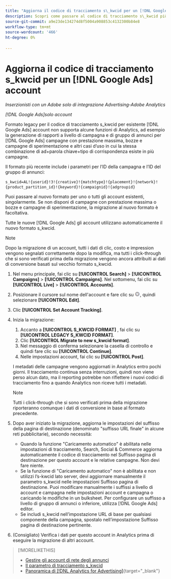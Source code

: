 ```yaml
---
title: "Aggiorna il codice di tracciamento s\_kwcid per un [!DNL Google Ads] account"
description: Scopri come passare al codice di tracciamento s\_kwcid più recente per un [!DNL Google Ads] account.
source-git-commit: a9e23de134274d8f5004a908853c4132300b84e8
workflow-type: tm+mt
source-wordcount: '466'
ht-degree: 0%

---
```


# Aggiorna il codice di tracciamento s\_kwcid per un [!DNL Google Ads] account

*Inserzionisti con un Adobe solo di integrazione Advertising-Adobe Analytics*

*[!DNL Google Ads]solo account*

Formato legacy per il codice di tracciamento s\_kwcid per esistente [!DNL Google Ads] account non supporta alcune funzioni di Analytics, ad esempio la generazione di rapporti a livello di campagna e di gruppo di annunci per [!DNL Google Ads] campagne con prestazione massima, bozze e campagne di sperimentazione e altri casi d’uso in cui la stessa combinazione di ad+parola chiave+tipo di corrispondenza esiste in più campagne.

Il formato più recente include i parametri per l’ID della campagna e l’ID del gruppo di annunci:

```
s_kwcid=AL!{userid}!3!{creative}!{matchtype}!{placement}!{network}!{product_partition_id}!{keyword}!{campaignid}!{adgroupid}
```

Puoi passare al nuovo formato per uno o tutti gli account esistenti, singolarmente. Se non disponi di campagne con prestazione massima o bozze e campagne di sperimentazione, la migrazione al nuovo formato è facoltativa.

Tutte le nuove [!DNL Google Ads] gli account utilizzano automaticamente il nuovo formato s\_kwcid.

>[!NOTE]
>
>Dopo la migrazione di un account, tutti i dati di clic, costo e impression vengono segnalati correttamente dopo la modifica, ma tutti i click-through che si sono verificati prima della migrazione vengono ancora attribuiti ai dati di conversione basati sul vecchio formato s\_kwcid.

1. Nel menu principale, fai clic su **[!UICONTROL Search]** \> **[!UICONTROL Campaigns]** \> **[!UICONTROL Campaigns]**. Nel sottomenu, fai clic su **[!UICONTROL Live]** \> **[!UICONTROL Accounts]**.
1. Posizionare il cursore sul nome dell&#39;account e fare clic su ![icona a discesa freccia](/help/search-social-commerce/assets/arrow-dropdown-menu.png), quindi selezionare **[!UICONTROL Edit]**.
1. Clic **[!UICONTROL Set Account Tracking]**.
1. Inizia la migrazione:

   1. Accanto a **[!UICONTROL S_KWCID FORMAT]** , fai clic su **[!UICONTROL LEGACY S_KWCID FORMAT]**.
   1. Clic **[!UICONTROL Migrate to new s_kwcid format]**.
   1. Nel messaggio di conferma selezionare la casella di controllo e quindi fare clic su **[!UICONTROL Continue]**.
   1. Nelle impostazioni account, fai clic su **[!UICONTROL Post]**.

   I metadati delle campagne vengono aggiornati in Analytics entro pochi giorni. Il tracciamento continua senza interruzioni, quindi non viene perso alcun dato, ma il reporting potrebbe non riflettere i nuovi codici di tracciamento fino a quando Analytics non riceve tutti i metadati.

   >[!NOTE]
   >
   >Tutti i click-through che si sono verificati prima della migrazione riporteranno comunque i dati di conversione in base al formato precedente.

1. Dopo aver iniziato la migrazione, aggiorna le impostazioni del suffisso della pagina di destinazione (denominato &quot;suffisso URL finale&quot; in alcune reti pubblicitarie), secondo necessità:

   * Quando la funzione &quot;Caricamento automatico&quot; è abilitata nelle impostazioni di tracciamento, Search, Social &amp; Commerce aggiorna automaticamente il codice di tracciamento nel Suffisso pagina di destinazione per questo account e le relative campagne. Non devi fare niente.
   * Se la funzione di &quot;Caricamento automatico&quot; non è abilitata e non utilizzi l’s-kwcid lato server, devi aggiornare manualmente il parametro s\_kwcid nelle impostazioni Suffisso pagina di destinazione. Puoi modificare manualmente i suffissi a livello di account e campagna nelle impostazioni account e campagna o caricando le modifiche in un bulksheet. Per configurare un suffisso a livello di gruppo di annunci o inferiore, utilizza [!DNL Google Ads] editor.
   * Se includi s\_kwcid nell’impostazione URL di base per qualsiasi componente della campagna, spostalo nell’impostazione Suffisso pagina di destinazione pertinente.

1. (Consigliato) Verifica i dati per questo account in Analytics prima di eseguire la migrazione di altri account.

>[!MORELIKETHIS]
>
>* [Gestire gli account di rete degli annunci](ad-network-account-manage.md)
>* [Il parametro di tracciamento s_kwcid](/help/search-social-commerce/tracking/skwcid-tracking-parameter.md)
>* [Panoramica di [!DNL Analytics for Advertising]](https://experienceleague.adobe.com/docs/advertising/integrations/home.html){target="_blank"}

